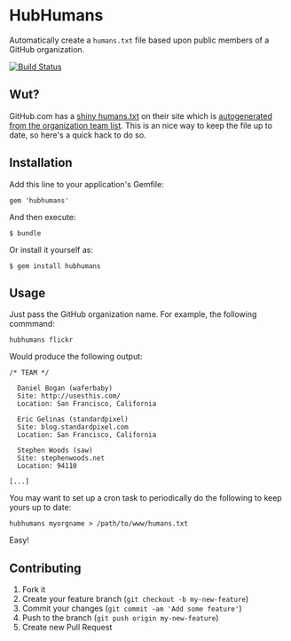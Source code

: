 # HubHumans

Automatically create a `humans.txt` file based upon public members of a GitHub organization.

[![Build Status](https://travis-ci.org/mroth/hubhumans.png?branch=master)](https://travis-ci.org/mroth/hubhumans)

## Wut?

GitHub.com has a [shiny humans.txt](http://github.com/humans.txt) on their site which is [autogenerated from the organization team list](http://www.quora.com/GitHub/Does-GitHub-keep-its-complete-employee-list-in-the-sites-humans-txt-file/answer/Zach-Holman).  This is an nice way to keep the file up to date, so here's a quick hack to do so.

## Installation

Add this line to your application's Gemfile:

    gem 'hubhumans'

And then execute:

    $ bundle

Or install it yourself as:

    $ gem install hubhumans

## Usage

Just pass the GitHub organization name. For example, the following commmand:

    hubhumans flickr

Would produce the following output:

    /* TEAM */

      Daniel Bogan (waferbaby)
      Site: http://usesthis.com/
      Location: San Francisco, California

      Eric Gelinas (standardpixel)
      Site: blog.standardpixel.com
      Location: San Francisco, California

      Stephen Woods (saw)
      Site: stephenwoods.net
      Location: 94110

    [...]

You may want to set up a cron task to periodically do the following to keep yours up to date:

    hubhumans myorgname > /path/to/www/humans.txt

Easy!

## Contributing

1. Fork it
2. Create your feature branch (`git checkout -b my-new-feature`)
3. Commit your changes (`git commit -am 'Add some feature'`)
4. Push to the branch (`git push origin my-new-feature`)
5. Create new Pull Request
